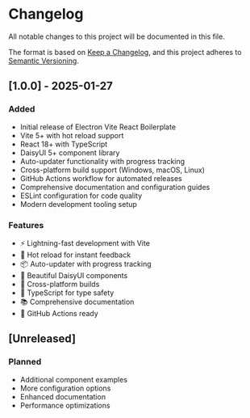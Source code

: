 # Changelog

All notable changes to this project will be documented in this file.

The format is based on [Keep a Changelog](https://keepachangelog.com/en/1.0.0/),
and this project adheres to [Semantic Versioning](https://semver.org/spec/v2.0.0.html).

## [1.0.0] - 2025-01-27

### Added
- Initial release of Electron Vite React Boilerplate
- Vite 5+ with hot reload support
- React 18+ with TypeScript
- DaisyUI 5+ component library
- Auto-updater functionality with progress tracking
- Cross-platform build support (Windows, macOS, Linux)
- GitHub Actions workflow for automated releases
- Comprehensive documentation and configuration guides
- ESLint configuration for code quality
- Modern development tooling setup

### Features
- ⚡️ Lightning-fast development with Vite
- 🔄 Hot reload for instant feedback
- 📦 Auto-updater with progress tracking
- 🎨 Beautiful DaisyUI components
- 📱 Cross-platform builds
- 🔧 TypeScript for type safety
- 📚 Comprehensive documentation
- 🚀 GitHub Actions ready

## [Unreleased]

### Planned
- Additional component examples
- More configuration options
- Enhanced documentation
- Performance optimizations 